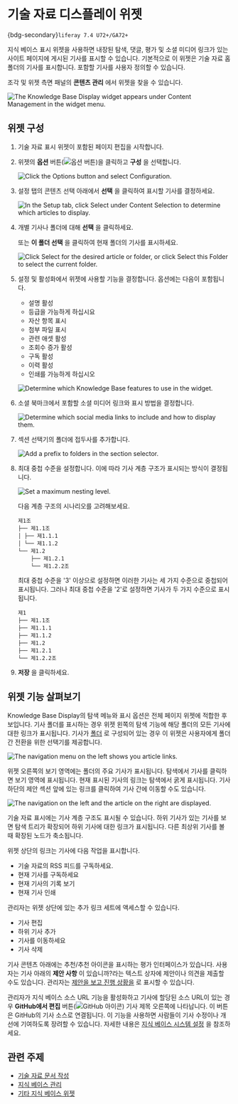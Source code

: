 # 기술 자료 디스플레이 위젯

{bdg-secondary}`liferay 7.4 U72+/GA72+`

지식 베이스 표시 위젯을 사용하면 내장된 탐색, 댓글, 평가 및 소셜 미디어 링크가 있는 사이트 페이지에 게시된 기사를 표시할 수 있습니다. 기본적으로 이 위젯은 기술 자료 홈 폴더의 기사를 표시합니다. 포함할 기사를 사용자 정의할 수 있습니다.

조각 및 위젯 측면 패널의 **콘텐츠 관리** 에서 위젯을 찾을 수 있습니다.

![The Knowledge Base Display widget appears under Content Management in the widget menu.](./knowledge-base-display-widget/images/01.png)

## 위젯 구성

1. 기술 자료 표시 위젯이 포함된 페이지 편집을 시작합니다.

1. 위젯의 **옵션** 버튼(![옵션 버튼](../../images/icon-actions.png))을 클릭하고 **구성** 을 선택합니다.

   ![Click the Options button and select Configuration.](./knowledge-base-display-widget/images/02.png)

1. 설정 탭의 콘텐츠 선택 아래에서 **선택** 을 클릭하여 표시할 기사를 결정하세요.

   ![In the Setup tab, click Select under Content Selection  to determine which articles to display.](./knowledge-base-display-widget/images/03.png)

1. 개별 기사나 폴더에 대해 **선택** 을 클릭하세요.

   또는 **이 폴더 선택** 을 클릭하여 현재 폴더의 기사를 표시하세요.

   ![Click Select for the desired article or folder, or click Select this Folder to select the current folder.](./knowledge-base-display-widget/images/04.png)

1. 설정 및 활성화에서 위젯에 사용할 기능을 결정합니다. 옵션에는 다음이 포함됩니다.

   * 설명 활성
   * 등급을 가능하게 하십시요
   * 자산 항목 표시
   * 첨부 파일 표시
   * 관련 애셋 활성
   * 조회수 증가 활성
   * 구독 활성
   * 이력 활성
   * 인쇄를 가능하게 하십시오

   ![Determine which Knowledge Base features to use in the widget.](./knowledge-base-display-widget/images/05.png)

1. 소셜 북마크에서 포함할 소셜 미디어 링크와 표시 방법을 결정합니다.

   ![Determine which social media links to include and how to display them.](./knowledge-base-display-widget/images/06.png)

1. 섹션 선택기의 폴더에 접두사를 추가합니다.

   ![Add a prefix to folders in the section selector.](./knowledge-base-display-widget/images/07.png)

1. 최대 중첩 수준을 설정합니다. 이에 따라 기사 계층 구조가 표시되는 방식이 결정됩니다.

   ![Set a maximum nesting level.](./knowledge-base-display-widget/images/08.png)

   다음 계층 구조의 시나리오를 고려해보세요.

   ```
   제1조
   ├── 제1.1조
   │ ├── 제1.1.1
   │ └── 제1.1.2
   └── 제1.2
       ├── 제1.2.1
       └── 제1.2.2조
   ```

   최대 중첩 수준을 '3' 이상으로 설정하면 이러한 기사는 세 가지 수준으로 중첩되어 표시됩니다. 그러나 최대 중첩 수준을 '2'로 설정하면 기사가 두 가지 수준으로 표시됩니다.

   ```
   제1
   ├── 제1.1조
   ├── 제1.1.1
   ├── 제1.1.2
   ├── 제1.2
   ├── 제1.2.1
   └── 제1.2.2조
   ```

1. **저장** 을 클릭하세요.

## 위젯 기능 살펴보기

Knowledge Base Display의 탐색 메뉴와 표시 옵션은 전체 페이지 위젯에 적합한 후보입니다. 기사 폴더를 표시하는 경우 위젯 왼쪽의 탐색 기능에 해당 폴더의 모든 기사에 대한 링크가 표시됩니다. 기사가 [폴더](./managing-the-knowledge-base.md#adding-folders) 로 구성되어 있는 경우 이 위젯은 사용자에게 폴더 간 전환을 위한 선택기를 제공합니다.

![The navigation menu on the left shows you article links.](./knowledge-base-display-widget/images/09.png)

위젯 오른쪽의 보기 영역에는 폴더의 주요 기사가 표시됩니다. 탐색에서 기사를 클릭하면 보기 영역에 표시됩니다. 현재 표시된 기사의 링크는 탐색에서 굵게 표시됩니다. 기사 하단의 제안 섹션 앞에 있는 링크를 클릭하여 기사 간에 이동할 수도 있습니다.

![The navigation on the left and the article on the right are displayed.](./knowledge-base-display-widget/images/10.png)

기술 자료 표시에는 기사 계층 구조도 표시될 수 있습니다. 하위 기사가 있는 기사를 보면 탐색 트리가 확장되어 하위 기사에 대한 링크가 표시됩니다. 다른 최상위 기사를 볼 때 확장된 노드가 축소됩니다.

위젯 상단의 링크는 기사에 다음 작업을 표시합니다.

* 기술 자료의 RSS 피드를 구독하세요.
* 현재 기사를 구독하세요
* 현재 기사의 기록 보기
* 현재 기사 인쇄

관리자는 위젯 상단에 있는 추가 링크 세트에 액세스할 수 있습니다.

* 기사 편집
* 하위 기사 추가
* 기사를 이동하세요
* 기사 삭제

기사 콘텐츠 아래에는 추천/추천 아이콘을 표시하는 평가 인터페이스가 있습니다. 사용자는 기사 아래의 **제안 사항** 이 있습니까?라는 텍스트 상자에 제안이나 의견을 제출할 수도 있습니다. 관리자는 [제안을 보고 진행 상황을](./responding-to-knowledge-base-feedback.md) 로 표시할 수 있습니다.

관리자가 지식 베이스 소스 URL 기능을 활성화하고 기사에 할당된 소스 URL이 있는 경우 **GitHub에서 편집** 버튼(![GitHub 아이콘](./knowledge-base-display-widget/images/11.png)) 기사 제목 오른쪽에 나타납니다. 이 버튼은 GitHub의 기사 소스로 연결됩니다. 이 기능을 사용하면 사람들이 기사 수정이나 개선에 기여하도록 장려할 수 있습니다. 자세한 내용은 [지식 베이스 시스템 설정](./knowledge-base-system-settings.md) 을 참조하세요.

## 관련 주제

* [기술 자료 문서 작성](./creating-knowledge-base-articles.md) 
* [지식 베이스 관리](./managing-the-knowledge-base.md) 
* [기타 지식 베이스 위젯](./other-knowledge-base-widgets.md) 
